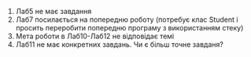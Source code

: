1. Лаб5 не має завдання
2. Лаб7 посилається на попередню роботу (потребує клас Student і просить переробити попередню програму з використанням стеку)
3. Мета роботи в Лаб10-Лаб12 не відповідає темі
4. Лаб11 не має конкретних завдань. Чи є більш точне завданя?
